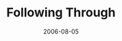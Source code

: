 ---
layout: message
category: message
series: "Hard Work"
title: "Following Through"
date: 2006-08-05
message_id: 57
---